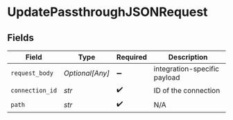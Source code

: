 # UpdatePassthroughJSONRequest


## Fields

| Field                        | Type                         | Required                     | Description                  |
| ---------------------------- | ---------------------------- | ---------------------------- | ---------------------------- |
| `request_body`               | *Optional[Any]*              | :heavy_minus_sign:           | integration-specific payload |
| `connection_id`              | *str*                        | :heavy_check_mark:           | ID of the connection         |
| `path`                       | *str*                        | :heavy_check_mark:           | N/A                          |